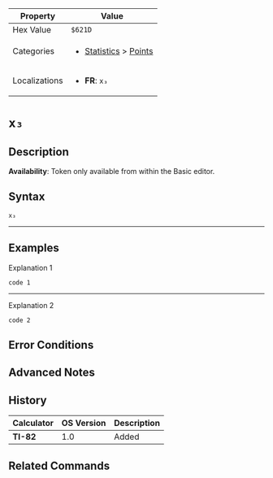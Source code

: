 | Property      | Value |
|---------------|-------|
| Hex Value     | `$621D`|
| Categories    | <ul><li>[Statistics](<../categories/Statistics.md>) > [Points](<../categories/Statistics.md#Points>)</li></ul> |
| Localizations | <ul><li><b>FR</b>: `x₃`</li></ul> |

# `x₃`

## Description



<b>Availability</b>: Token only available from within the Basic editor.

## Syntax
`x₃`

<hr>

## Examples

Explanation 1
```ti-basic
code 1
```
---
Explanation 2
```ti-basic
code 2
```

## Error Conditions


## Advanced Notes


## History
| Calculator | OS Version | Description |
|------------|------------|-------------|
| <b>TI-82</b> | 1.0 | Added

## Related Commands

    